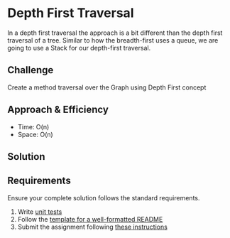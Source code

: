# Depth First Traversal
In a depth first traversal the approach is a bit different than the  depth first traversal of a tree. Similar to how the breadth-first uses a queue, we are going to use a Stack for our depth-first traversal.
## Challenge
Create a method traversal over the Graph using Depth First concept 

## Approach & Efficiency
* Time: O(n)
* Space: O(n)

## Solution
<!-- Embedded whiteboard image -->

## Requirements
Ensure your complete solution follows the standard requirements.

1. Write [unit tests](tests/test_depth.py)
1. Follow the [template for a well-formatted README](Challenge_Documentation.md)
1. Submit the assignment following [these instructions](../../Challenge_Submission)
